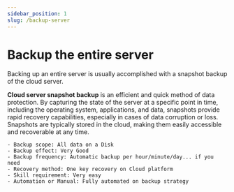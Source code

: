 ```yaml
---
sidebar_position: 1
slug: /backup-server
---
```


# Backup the entire server

Backing up an entire server is usually accomplished with a snapshot backup of the cloud server.  

**Cloud server snapshot backup** is an efficient and quick method of data protection. By capturing the state of the server at a specific point in time, including the operating system, applications, and data, snapshots provide rapid recovery capabilities, especially in cases of data corruption or loss. Snapshots are typically stored in the cloud, making them easily accessible and recoverable at any time.

```
- Backup scope: All data on a Disk
- Backup effect: Very Good
- Backup frequency: Automatic backup per hour/minute/day... if you need
- Recovery method: One key recovery on Cloud platform
- Skill requirement: Very easy 
- Automation or Manual: Fully automated on backup strategy
```
